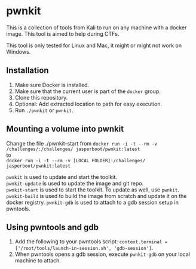 # pwnkit

This is a collection of tools from Kali to run on any machine with a docker image. This tool is aimed to help during CTFs.

This tool is only tested for Linux and Mac, it might or might not work on Windows.

## Installation
1. Make sure Docker is installed.
1. Make sure that the current user is part of the `docker` group.
1. Clone this repository.
1. Optional: Add extracted location to path for easy execution.
1. Run `./pwnkit` or `pwnkit`.

## Mounting a volume into pwnkit
Change the file ./pwnkit-start from
```docker run -i -t --rm -v /challenges/:/challenges/ jasperboot/pwnkit:latest```  
to  
```docker run -i -t --rm -v [LOCAL FOLDER]:/challenges/ jasperboot/pwnkit:latest```

`pwnkit` is used to update and start the toolkit.  
`pwnkit-update` is used to update the image and git repo.  
`pwnkit-start` is used to start the toolkit. To update as well, use `pwnkit`.  
`pwnkit-build` is used to build the image from scratch and update it on the docker registry. 
`pwnkit-gdb` is used to attach to a gdb session setup in pwntools. 

## Using pwntools and gdb
1. Add the following to your pwntools script: ```context.terminal = ['/root/tools/launch-in-session.sh', 'gdb-session']```.
2. When pwntools opens a gdb session, execute `pwnkit-gdb` on your local machine to attach.

